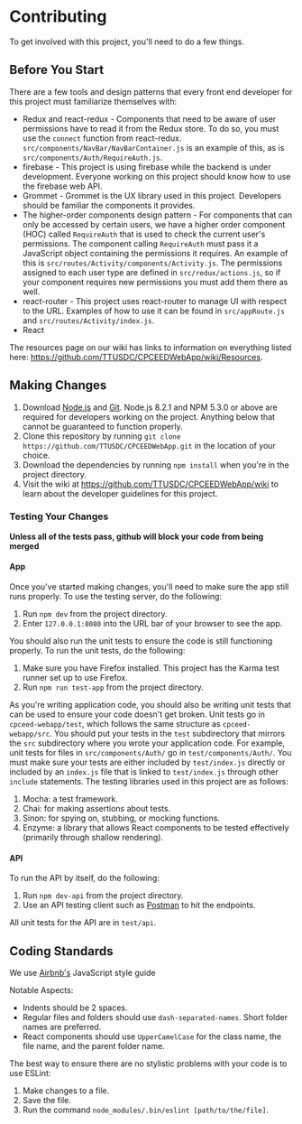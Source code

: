 # Contributing
To get involved with this project, you'll need to do a few things.

## Before You Start

There are a few tools and design patterns that every front end developer for this project must familiarize themselves with:

- Redux and react-redux - Components that need to be aware of user permissions have to read it from the Redux store. To do so, you must use the `connect` function from react-redux. `src/components/NavBar/NavBarContainer.js` is an example of this, as is `src/components/Auth/RequireAuth.js`.
- firebase - This project is using firebase while the backend is under development. Everyone working on this project should know how to use the firebase web API.
- Grommet - Grommet is the UX library used in this project. Developers should be familiar the components it provides.
- The higher-order components design pattern - For components that can only be accessed by certain users, we have a higher order component (HOC) called `RequireAuth` that is used to check the current user's permissions. The component calling `RequireAuth` must pass it a JavaScript object containing the permissions it requires. An example of this is `src/routes/Activity/components/Activity.js`. The permissions assigned to each user type are defined in `src/redux/actions.js`, so if your component requires new permissions you must add them there as well.
- react-router - This project uses react-router to manage UI with respect to the URL. Examples of how to use it can be found in `src/appRoute.js` and `src/routes/Activity/index.js`.
- React

The resources page on our wiki has links to information on everything listed here: https://github.com/TTUSDC/CPCEEDWebApp/wiki/Resources.

## Making Changes

1. Download [Node.js](https://nodejs.org/) and [Git](https://git-scm.com/). Node.js 8.2.1 and NPM 5.3.0 or above are required for developers working on the project. Anything below that cannot be guaranteed to function properly.
2. Clone this repository by running `git clone https://github.com/TTUSDC/CPCEEDWebApp.git` in the location of your choice.
3. Download the dependencies by running `npm install` when you're in the project directory.
4. Visit the wiki at https://github.com/TTUSDC/CPCEEDWebApp/wiki to learn about the developer guidelines for this project.

### Testing Your Changes

**Unless all of the tests pass, github will block your code from being merged**

#### App

Once you've started making changes, you'll need to make sure the app still runs properly.
To use the testing server, do the following:

1. Run `npm dev` from the project directory.
2. Enter `127.0.0.1:8080` into the URL bar of your browser to see the app.

You should also run the unit tests to ensure the code is still functioning properly.
To run the unit tests, do the following:

1. Make sure you have Firefox installed. This project has the Karma test runner set up to use Firefox.
2. Run `npm run test-app` from the project directory.

As you're writing application code, you should also be writing unit tests that can be used to ensure your code doesn't get broken.
Unit tests go in `cpceed-webapp/test`, which follows the same structure as `cpceed-webapp/src`.
You should put your tests in the `test` subdirectory that mirrors the `src` subdirectory where you wrote your application code.
For example, unit tests for files in `src/components/Auth/` go in `test/components/Auth/`.
You must make sure your tests are either included by `test/index.js` directly or included by an `index.js` file that is linked to `test/index.js` through other `include` statements.
The testing libraries used in this project are as follows:

1. Mocha: a test framework.
2. Chai: for making assertions about tests.
3. Sinon: for spying on, stubbing, or mocking functions.
4. Enzyme: a library that allows React components to be tested effectively (primarily through shallow rendering).

#### API

To run the API by itself, do the following:

1. Run `npm dev-api` from the project directory.
2. Use an API testing client such as [Postman](https://www.getpostman.com/) to hit the endpoints.

All unit tests for the API are in `test/api`.

## Coding Standards
We use [Airbnb's](https://github.com/airbnb/javascript) JavaScript style guide

Notable Aspects:

- Indents should be 2 spaces.
- Regular files and folders should use `dash-separated-names`. Short folder names are preferred.
- React components should use `UpperCamelCase` for the class name, the file name, and the parent folder name.

The best way to ensure there are no stylistic problems with your code is to use ESLint:

1. Make changes to a file.
2. Save the file.
3. Run the command `node_modules/.bin/eslint [path/to/the/file]`.

